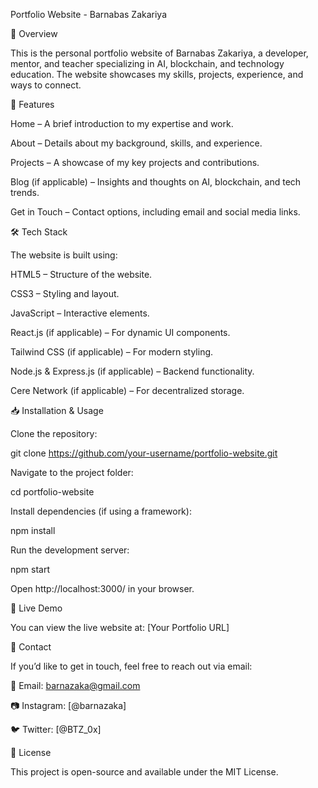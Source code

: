 Portfolio Website - Barnabas Zakariya

🚀 Overview

This is the personal portfolio website of Barnabas Zakariya, a developer, mentor, and teacher specializing in AI, blockchain, and technology education. The website showcases my skills, projects, experience, and ways to connect.

📌 Features

Home – A brief introduction to my expertise and work.

About – Details about my background, skills, and experience.

Projects – A showcase of my key projects and contributions.

Blog (if applicable) – Insights and thoughts on AI, blockchain, and tech trends.

Get in Touch – Contact options, including email and social media links.

🛠️ Tech Stack

The website is built using:

HTML5 – Structure of the website.

CSS3 – Styling and layout.

JavaScript – Interactive elements.

React.js (if applicable) – For dynamic UI components.

Tailwind CSS (if applicable) – For modern styling.

Node.js & Express.js (if applicable) – Backend functionality.

Cere Network (if applicable) – For decentralized storage.

📥 Installation & Usage

Clone the repository:

git clone https://github.com/your-username/portfolio-website.git

Navigate to the project folder:

cd portfolio-website

Install dependencies (if using a framework):

npm install

Run the development server:

npm start

Open http://localhost:3000/ in your browser.

🔗 Live Demo

You can view the live website at: [Your Portfolio URL]

📧 Contact

If you’d like to get in touch, feel free to reach out via email:

📩 Email: barnazaka@gmail.com

📷 Instagram: [@barnazaka]

🐦 Twitter: [@BTZ_0x]

📜 License

This project is open-source and available under the MIT License.

